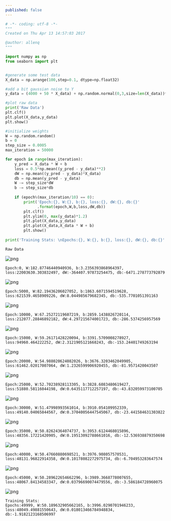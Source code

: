 ```yaml
---
published: false
---
```



```python
# -*- coding: utf-8 -*-
"""
Created on Thu Apr 13 14:57:03 2017

@author: allenq
"""

import numpy as np
from seaborn import plt


#generate some test data
X_data = np.arange(100,step=0.1, dtype=np.float32)

#add a bit gaussian noise to Y
y_data = (4000 + 50 * X_data) + np.random.normal(0,3,size=len(X_data))*100

#plot raw data
print('Raw Data')
plt.clf()
plt.plot(X_data,y_data)
plt.show()

#initialize weights
W = np.random.random()
b = 0
step_size = 0.0005
max_iteration = 50000

for epoch in range(max_iteration):    
    y_pred = X_data * W + b
    loss = 0.5*np.mean((y_pred - y_data)**2)  
    dW = np.mean((y_pred - y_data)*X_data)
    db = np.mean(y_pred - y_data)    
    W -= step_size*dW
    b -= step_size*db    
    
    if (epoch%(max_iteration/10) == 0):
        print('Epoch:{}, W:{}, b:{}, loss:{}, dW:{}, db:{}'
              .format(epoch,W,b,loss,dW,db))
        plt.clf()
        plt.ylim(0, max(y_data)*1.2)
        plt.plot(X_data,y_data)
        plt.plot(X_data,X_data * W + b)
        plt.show()
        
print('Training Stats: \nEpochs:{}, W:{}, b:{}, loss:{}, dW:{}, db:{}'.format(epoch,W,b,loss,dW,db))
```

    Raw Data
    


![png](output_0_1.png)


    Epoch:0, W:182.87746440940936, b:3.2356393868964397, loss:22003630.303832497, dW:-364407.97873254475, db:-6471.278773792879
    


![png](output_0_3.png)


    Epoch:5000, W:82.19436206027052, b:1863.6071594519628, loss:621539.4658909226, dW:8.044985679682345, db:-535.7701051391163
    


![png](output_0_5.png)


    Epoch:10000, W:67.25272119607219, b:2859.1438826720114, loss:212077.28846892182, dW:4.297215674001723, db:-286.5374256957569
    


![png](output_0_7.png)


    Epoch:15000, W:59.26171428220094, b:3391.5709008278927, loss:94960.464222252, dW:2.3121905121668243, db:-153.24401749263194
    


![png](output_0_9.png)


    Epoch:20000, W:54.988020624082026, b:3676.3203462049905, loss:61462.02017007064, dW:1.2326599906920455, db:-81.9571420043507
    


![png](output_0_11.png)


    Epoch:25000, W:52.70238928113305, b:3828.6083480619427, loss:51880.58116044198, dW:0.6435117712257197, db:-43.832059973100705
    


![png](output_0_13.png)


    Epoch:30000, W:51.47998993561014, b:3910.054109952339, loss:49140.04065844567, dW:0.37040056447545067, db:-23.441584631303822
    


![png](output_0_15.png)


    Epoch:35000, W:50.82624364074737, b:3953.6124468015896, loss:48356.17221420905, dW:0.19513092788661016, db:-12.536938879350698
    


![png](output_0_17.png)


    Epoch:40000, W:50.47660880698521, b:3976.908057570531, loss:48131.96822914358, dW:0.10178082272975734, db:-6.704953283647574
    


![png](output_0_19.png)


    Epoch:45000, W:50.289622654662296, b:3989.3668778007655, loss:48067.84134583347, dW:0.03796690074479556, db:-3.586184728960075
    


![png](output_0_21.png)


    Training Stats: 
    Epochs:49999, W:50.189632905662165, b:3996.0290701946233, loss:48049.49881550643, dW:0.018013466784948834, db:-1.9182123168506997
    


```python

```
